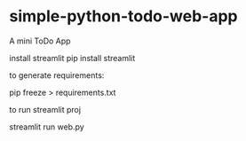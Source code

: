 # simple-python-todo-web-app
A mini ToDo App 

install streamlit
pip install streamlit

to generate requirements:

pip freeze > requirements.txt

to run streamlit proj

streamlit run web.py
